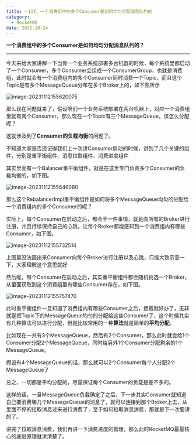 ```yaml
---
title: ✅117、一个消费组中的多个Consumer是如何均匀分配消息队列的
category:
  - RocketMQ
date: 2025-10-24
---
```



**一个消费组中的多个Consumer是如何均匀分配消息队列的？**

---

今天来给大家讲解一下当你一个业务系统部署多台机器的时候，每个系统里都启动了一个Consumer，多个Consumer会组成一个ConsumerGroup，也就是消费组，此时就会有一个消费组内的多个Consumer同时消费一个Topic，而且这个Topic是有多个MessageQueue分布在多个Broker上的，如下图所示

![image-20231112155620075](https://study-images.oss-cn-beijing.aliyuncs.com/img/RocketMQ/202311/202311121556154.png)

那么现在问题就来了，假设咱们一个业务系统部署在两台机器上，对应一个消费组里就有两个Consumer，那么现在一个Topic有三个MessageQueue，该怎么分配呢？

这就涉及到了**Consumer的负载均衡**的问题了。

不知道大家是否还记得我们上一次讲Consumer启动的时候，讲到了几个关键的组件，分别是重平衡组件、消息拉取组件、消费进度组件

其实里面有一个Balancer重平衡组件，就是在这里专门负责多个Consumer的负载均衡的，如下图。

![image-20231112155646080](https://study-images.oss-cn-beijing.aliyuncs.com/img/RocketMQ/202311/202311121556189.png)

那么这个RebalancerImpl重平衡组件是如何将多个MessageQueue均匀的分配给一个消费组内的多个Consumer的呢？

实际上，每个Consumer在启动之后，都会干一件事情，就是向所有的Broker进行注册，并且持续保持自己的心跳，让每个Broker都能感知到一个消费组内有哪些Consumer，如下图。

![image-20231112155732514](https://study-images.oss-cn-beijing.aliyuncs.com/img/RocketMQ/202311/202311121557582.png)

上图里没法画出来Consumer向每个Broker进行注册以及心跳，只能大致示意一下，大家理解这个意思就好

然后呢，每个Consumer在启动之后，其实重平衡组件都会随机挑选一个Broker，从里面获取到这个消费组里有哪些Consumer存在，如下图。

![image-20231112155757470](https://study-images.oss-cn-beijing.aliyuncs.com/img/RocketMQ/202311/202311121557557.png)

此时重平衡组件一旦知道了消费组内有哪些Consumer之后，接着就好办了，无非就是把Topic下的MessageQueue均匀的分配给这些Consumer了，这个时候其实有几种算法可以进行分配，但是比较常用的一种**算法**就是简单的**平均分配**。

比如现在一共有3个MessageQueue，然后有2个Consumer，那么此时就会给1个Consumer分配2个MessageQueue，同时给另外1个Consumer分配剩余的1个MessageQueue。

假设有4个MessageQueue的话，那么就可以2个Consumer每个人分配2个MessageQueue了

总之，一切都是平均分配的，尽量保证每个Consumer的负载是差不多的。

这样的话，一旦MessageQueue负载确定了之后，下一步其实Consumer就知道自己要消费哪几个MessageQueue的消息了，就可以连接到那个Broker上去，从里面不停的拉取消息过来进行消费了，至于如何拉取消息消费，那就是下一次要讲的了。

讲完了拉取消息消费，我们再讲一下消费进度的管理，那么此时RocketMQ最最核心的底层原理就讲清楚了。